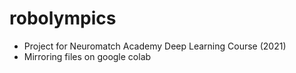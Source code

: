 # robolympics
* Project for Neuromatch Academy Deep Learning Course (2021)  
* Mirroring files on google colab  
